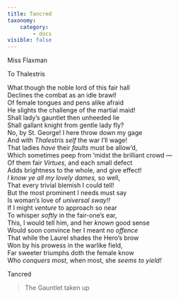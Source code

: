 ```yaml
---
title: Tancred
taxonomy:
    category:
        - docs
visible: false
---
```


<div class="author">Miss Flaxman</div>

<span class="title">To Thalestris</span>

What though the noble lord of this fair hall  
Declines the combat as an idle brawl!  
Of female tongues and pens alike afraid  
He slights the challenge of the martial maid!  
Shall lady’s gauntlet then unheeded lie  
Shall gallant knight from gentle lady fly?  
No, by St. George! I here throw down my gage  
And with *Thalestris self* the war I’ll wage!  
That ladies *have* their *faults* must be allow’d,  
Which sometimes peep from ’midst the brilliant crowd —  
Of them fair *Virtues*, and each small defect  
Adds brightness to the whole, and give effect!  
*I know ye all my lovely dames,* so well,  
That every trivial blemish I could tell!  
But the most prominent I needs must say  
Is woman’s love of *universal sway!!*  
If I might *venture* to approach so near  
To whisper *softly* in the fair-one’s ear,  
This, I would tell him, and her *known* good sense  
Would soon convince her I meant no *offence*  
That while the Laurel shades the Hero’s brow  
Won by his prowess in the warlike field,  
Far sweeter triumphs doth the female know  
Who *conquers most*, when most, she *seems to yield!*

Tancred

> The Gauntlet taken up